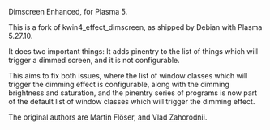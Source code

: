 Dimscreen Enhanced, for Plasma 5.

This is a fork of kwin4\_effect\_dimscreen, as shipped by Debian with Plasma 5.27.10.

It does two important things: It adds pinentry to the list of things which will
trigger a dimmed screen, and it is not configurable.

This aims to fix both issues, where the list of window classes which will
trigger the dimming effect is configurable, along with the dimming brightness
and saturation, and the pinentry series of programs is now part of the default
list of window classes which will trigger the dimming effect.

The original authors are Martin Flöser, and Vlad Zahorodnii.
